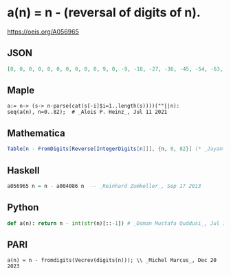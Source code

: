 # a\(n\) \= n \- \(reversal of digits of n\)\.
https://oeis.org/A056965
## JSON
```JSON
[0, 0, 0, 0, 0, 0, 0, 0, 0, 0, 9, 0, -9, -18, -27, -36, -45, -54, -63, -72, 18, 9, 0, -9, -18, -27, -36, -45, -54, -63, 27, 18, 9, 0, -9, -18, -27, -36, -45, -54, 36, 27, 18, 9, 0, -9, -18, -27, -36, -45, 45, 36, 27, 18, 9, 0, -9, -18, -27, -36, 54, 45, 36, 27, 18, 9, 0, -9, -18, -27, 63, 54, 45, 36, 27, 18, 9, 0, -9, -18, 72, 63, 54]
```
## Maple
```Maple
a:= n-> (s-> n-parse(cat(s[-i]$i=1..length(s))))(""||n):
seq(a(n), n=0..82);  # _Alois P. Heinz_, Jul 11 2021
```
## Mathematica
```Mathematica
Table[n - FromDigits[Reverse[IntegerDigits[n]]], {n, 0, 82}] (* _Jayanta Basu_, Jul 11 2013 *)
```
## Haskell
```Haskell
a056965 n = n - a004086 n  -- _Reinhard Zumkeller_, Sep 17 2013
```
## Python
```Python
def a(n): return n - int(str(n)[::-1]) # _Osman Mustafa Quddusi_, Jul 11 2021
```
## PARI
```PARI
a(n) = n - fromdigits(Vecrev(digits(n))); \\ _Michel Marcus_, Dec 20 2023
```
